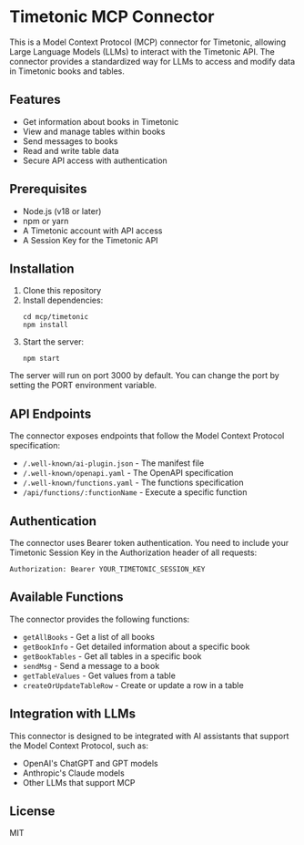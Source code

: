 # Timetonic MCP Connector

This is a Model Context Protocol (MCP) connector for Timetonic, allowing Large Language Models (LLMs) to interact with the Timetonic API. The connector provides a standardized way for LLMs to access and modify data in Timetonic books and tables.

## Features

- Get information about books in Timetonic
- View and manage tables within books
- Send messages to books
- Read and write table data
- Secure API access with authentication

## Prerequisites

- Node.js (v18 or later)
- npm or yarn
- A Timetonic account with API access
- A Session Key for the Timetonic API

## Installation

1. Clone this repository
2. Install dependencies:
   ```
   cd mcp/timetonic
   npm install
   ```
3. Start the server:
   ```
   npm start
   ```

The server will run on port 3000 by default. You can change the port by setting the PORT environment variable.

## API Endpoints

The connector exposes endpoints that follow the Model Context Protocol specification:

- `/.well-known/ai-plugin.json` - The manifest file
- `/.well-known/openapi.yaml` - The OpenAPI specification
- `/.well-known/functions.yaml` - The functions specification
- `/api/functions/:functionName` - Execute a specific function

## Authentication

The connector uses Bearer token authentication. You need to include your Timetonic Session Key in the Authorization header of all requests:

```
Authorization: Bearer YOUR_TIMETONIC_SESSION_KEY
```

## Available Functions

The connector provides the following functions:

- `getAllBooks` - Get a list of all books
- `getBookInfo` - Get detailed information about a specific book
- `getBookTables` - Get all tables in a specific book
- `sendMsg` - Send a message to a book
- `getTableValues` - Get values from a table
- `createOrUpdateTableRow` - Create or update a row in a table

## Integration with LLMs

This connector is designed to be integrated with AI assistants that support the Model Context Protocol, such as:

- OpenAI's ChatGPT and GPT models
- Anthropic's Claude models
- Other LLMs that support MCP

## License

MIT 